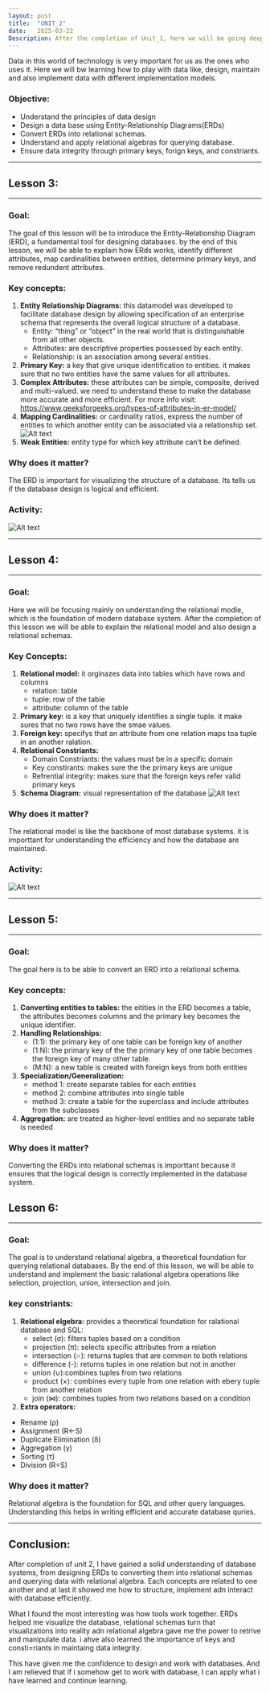 ```yaml
---
layout: post
title:  "UNIT_2"
date:   2025-03-22
Description: After the completion of Unit_1, here we will be going deeper into the concepts of each data models.
---
```


<p class="intro"><span class="dropcap">D</span>ata in this world of technology is very important for us as the ones who uses it. Here we will bw learning how to play with data like, design, maintain and also implement data with different implementation models.</p>

### Objective:
- Understand the principles of data design
- Design a data base using Entity-Relationship Diagrams(ERDs)
- Convert ERDs into relational schemas.
- Understand and apply relational algebras for querying database.
- Ensure data integrity through primary keys, forign keys, and constriants.

---

## Lesson 3:

---

### Goal:
The goal of this lesson will be to introduce the Entity-Relationship Diagram (ERD), a fundamental tool for designing databases. by the end of this lesson, we will be able to explain how ERds works, identify different attributes, map cardinalities between entities, determine primary keys, and remove redundent attributes.

### Key concepts:
1. **Entity Relationship Diagrams:** this datamodel was developed to facilitate database design by allowing specification of an enterprise schema that represents the overall logical structure of a database.
    - Entity: “thing” or “object” in the real world that is distinguishable from all other objects.
    - Attributes: are descriptive properties possessed by each entity.
    - Relationship: is an association among several entities.
2. **Primary Key:** a key that give unique identification to entities. it makes sure that no two entities have the same values for all attributes.
3. **Complex Attributes:** these attributes can be simple, composite, derived and multi-valued. we need to understand these to make the database more accurate and more efficient.
For more info visit: https://www.geeksforgeeks.org/types-of-attributes-in-er-model/
4. **Mapping Cardinalities:** or cardinality ratios, express the number of entities to which another entity can be associated via a relationship set.
![Alt text](/assets/img/Mapping_Cardinalitites.png)
5. **Weak Entities:** entity type for which key attribute can’t be defined.

### Why does it matter?
The ERD is important for visualizing the structure of a database. Its tells us if the database design is logical and efficient.

### Activity:
![Alt text](/assets/img/ERD.png)

---

## Lesson 4:

---

### Goal:
Here we will be focusing mainly on understanding the relational modle, which is the foundation of modern database system. After the completion of this lesson we will be able to explain the relational model and also design a relational schemas.

### Key Concepts:
1. **Relational model:** it orginazes data into tables which have rows and columns
    - relation: table
    - tuple: row of the table
    - attribute: column of the table
2. **Primary key:** is a key that uniquely identifies a single tuple. it make sures that no two rows have the smae values.
3. **Foreign key:** specifys that an attribute from one relation maps toa tuple in an another ralation.
4. **Relational Constriants:**
    - Domain Constriants: the values must be in a specific domain
    - Key constirants: makes sure the the primary keys are unique
    - Refrential integrity: makes sure that the foreign keys refer valid primary keys
5. **Schema Diagram:** visual representation of the database
![Alt text](/assets/img/schema_diagram.png)

### Why does it matter?
The relational model is like the backbone of most database systems. it is importtant for understanding the efficiency and how the database are maintained.

### Activity:
![Alt text](/assets/img/relational_schema.png)

---

## Lesson 5:

---

### Goal:
The goal here is to be able to convert an ERD into a relational schema.

### Key concepts:

1. **Converting entities to tables:** the eitities in the ERD becomes a table, the attributes becomes columns and the primary key becomes the unique identifier.
2. **Handling Relationships:**
    - (1:1): the primary key of one table can be foreign key of another
    - (1:N): the primary key of the the primary key of one table becomes the foreign key of many other table.
    - (M:N): a new table is created with foreign keys from both entities
3. **Specialization/Generalization:**
    - method 1: create separate tables for each entities
    - method 2: combine attributes into single table
    - method 3: create a table for the superclass and include attributes from the subclasses
4. **Aggregation:** are treated as higher-level entities and no separate table is needed

### Why does it matter?
Converting the ERDs into relational schemas is importtant because it ensures that the logical design is correctly implemented in the database system.

## Lesson 6:

---

### Goal:
The goal is to understand relational algebra, a theoretical foundation for querying relational databases. By the end of this lesson, we will be able to understand and implement the basic ralational algebra operations like selection, projection, union, intersection and join.

### key constriants:
1. **Relational elgebra:** provides a theoretical foundation for ralational database and SQL:
    - select (σ): filters tuples based on a condition
    - projection (π): selects specific attributes from a relation
    - intersection (∩): returns tuples that are common to both relations
    - difference (-): returns tuples in one relation but not in another
    - union (∪):combines tuples from two relations
    - product (×): combines every tuple from one relation with ebery tuple from another relation
    - join (⋈): combines tuples from two relations based on a condition
2. **Extra operators:** 
- Rename (ρ)
- Assignment (R←S)
- Duplicate Elimination (δ)
- Aggregation (γ)
- Sorting (τ)
- Division (R÷S)

### Why does it matter?
Relational algebra is the foundation for SQL and other query languages. Understanding this helps in writing efficient and accurate database quries.

---

## Conclusion:
After completion of unit 2, I have gained a solid understanding of database systems, from designing ERDs to converting them into relational schemas and querying data with relational algebra. Each concepts are related to one another and at last it showed me how to structure, implement adn interact with database efficiently.

What I found the most interesting was how tools work together. ERDs helped me visualize the database, relational schemas turn that visualizations into reality adn relational algebra gave me the power to retrive and manipulate data. i ahve also learned the importance of keys and consti=riants in maintaing data integrity.

This have given me the confidence to design and work with databases. And I am relieved that if i somehow get to work with database, I can apply what i have learned and continue learning.